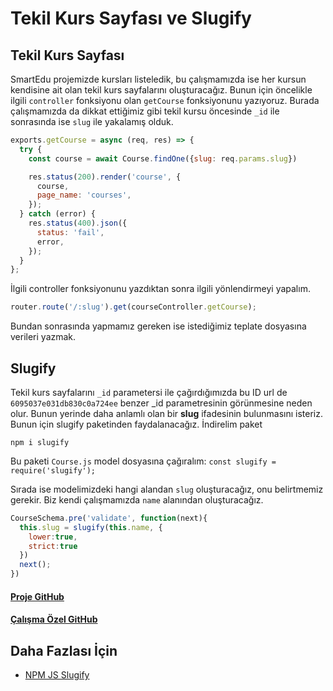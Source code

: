 Tekil Kurs Sayfası ve Slugify
======

## Tekil Kurs Sayfası
SmartEdu projemizde kursları listeledik, bu çalışmamızda ise her kursun kendisine ait olan tekil kurs sayfalarını oluşturacağız. Bunun için öncelikle ilgili 
`controller` fonksiyonu olan `getCourse` fonksiyonunu yazıyoruz. Burada çalışmamızda da dikkat ettiğimiz gibi tekil kursu öncesinde `_id` ile sonrasında
ise `slug` ile yakalamış olduk.

```javascript
exports.getCourse = async (req, res) => {
  try {
    const course = await Course.findOne({slug: req.params.slug})

    res.status(200).render('course', {
      course,
      page_name: 'courses',
    });
  } catch (error) {
    res.status(400).json({
      status: 'fail',
      error,
    });
  }
};
```
İlgili controller fonksiyonunu yazdıktan sonra ilgili yönlendirmeyi yapalım.

``` javascript
router.route('/:slug').get(courseController.getCourse);
```
Bundan sonrasında yapmamız gereken ise istediğimiz teplate dosyasına verileri yazmak.

## Slugify

Tekil kurs sayfalarını `_id` parametersi ile çağırdığımızda bu ID url de `6095037e031db830c0a724ee` benzer _id parametresinin görünmesine neden olur. Bunun 
yerinde daha anlamlı olan bir **slug** ifadesinin bulunmasını isteriz. Bunun için slugify paketinden faydalanacağız. İndirelim paket
```
npm i slugify
```

Bu paketi `Course.js` model dosyasına çağıralım: `const slugify = require('slugify');`

Sırada ise modelimizdeki hangi alandan `slug` oluşturacağız, onu belirtmemiz gerekir. Biz kendi çalışmamızda `name` alanından oluşturacağız.

```javascript
CourseSchema.pre('validate', function(next){
  this.slug = slugify(this.name, {
    lower:true,
    strict:true
  })
  next();
})
```

#### [Proje GitHub](https://github.com/ArinSoftware/SmarteduProject)
#### [Çalışma Özel GitHub](https://github.com/ArinSoftware/SmarteduProject/commit/500f1793d18e5ba2bb19872b8fcb7f45d4d92422)

## Daha Fazlası İçin
- [NPM JS Slugify](https://www.npmjs.com/package/slugify)
